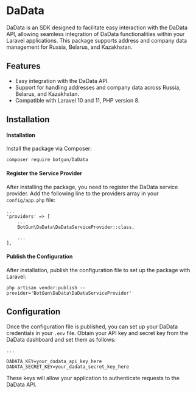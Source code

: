 # DaData

DaData is an SDK designed to facilitate easy interaction with the DaData API, allowing seamless integration of DaData functionalities within your Laravel applications. This package supports address and company data management for Russia, Belarus, and Kazakhstan.

## Features

 - Easy integration with the DaData API.
 - Support for handling addresses and company data across Russia, Belarus, and Kazakhstan.
 - Compatible with Laravel 10 and 11, PHP version 8.

## Installation

#### Installation

Install the package via Composer:

```shell
composer require botgun/DaData
```

#### Register the Service Provider
After installing the package, you need to register the DaData service provider. Add the following line to the providers array in your `config/app.php` file:

```phpt
...
'providers' => [
    ...
    BotGun\DaData\DaDataServiceProvider::class,
    
    ...
],
```

#### Publish the Configuration

After installation, publish the configuration file to set up the package with Laravel:

```shell
php artisan vendor:publish --provider='BotGun\DaData\DaDataServiceProvider'
```

## Configuration

Once the configuration file is published, you can set up your DaData credentials in your `.env` file. Obtain your API key and secret key from the DaData dashboard and set them as follows:

```phpt
...

DADATA_KEY=your_dadata_api_key_here
DADATA_SECRET_KEY=your_dadata_secret_key_here
```

These keys will allow your application to authenticate requests to the DaData API.
